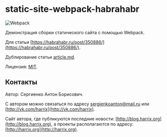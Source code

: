 # static-site-webpack-habrahabr

![Webpack](img/thumbnail.png)

Демонстрация сборки статического сайта с помощью Webpack.

Для статьи [https://habrahabr.ru/post/350886/](https://habrahabr.ru/post/350886/).

Дублирование статьи [article.md](https://github.com/Harrix/static-site-webpack-habrahabr/blob/master/docs/article.md).

Лицензия: [MIT](https://github.com/Harrix/static-site-webpack-habrahabr/blob/master/LICENSE.md).

## Контакты

Автор: Сергиенко Антон Борисович.

С автором можно связаться по адресу [sergienkoanton@mail.ru](mailto:sergienkoanton@mail.ru) или  [http://vk.com/harrix](http://vk.com/harrix).

Сайт автора, где публикуются последние новости: [http://blog.harrix.org](http://blog.harrix.org), а проекты располагаются по адресу: [http://harrix.org](http://harrix.org).